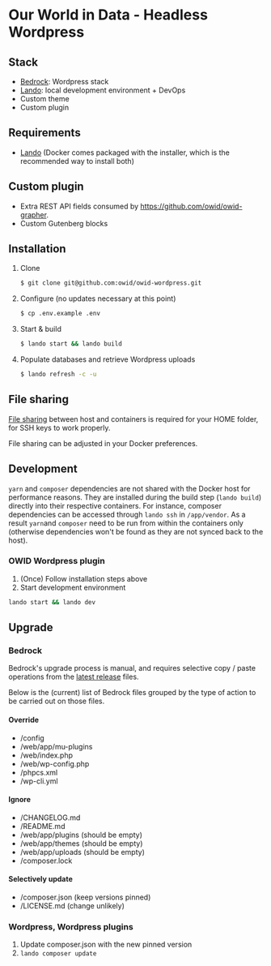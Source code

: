 # Our World in Data - Headless Wordpress

## Stack

- [Bedrock](https://roots.io/bedrock/): Wordpress stack
- [Lando](https://lando.dev/): local development environment + DevOps
- Custom theme
- Custom plugin

## Requirements

- [Lando](https://lando.dev/) (Docker comes packaged with the installer, which is the recommended way to install both)

## Custom plugin

- Extra REST API fields consumed by https://github.com/owid/owid-grapher.
- Custom Gutenberg blocks

## Installation

1. Clone

   ```sh
   $ git clone git@github.com:owid/owid-wordpress.git
   ```

2. Configure (no updates necessary at this point)

   ```sh
   $ cp .env.example .env
   ```

3. Start & build

   ```sh
   $ lando start && lando build
   ```

4. Populate databases and retrieve Wordpress uploads

   ```sh
   $ lando refresh -c -u
   ```

## File sharing

[File sharing](https://docs.docker.com/docker-for-mac/#file-sharing) between host and containers is required for your HOME folder, for SSH keys to work properly.

File sharing can be adjusted in your Docker preferences.

## Development

`yarn` and `composer` dependencies are not shared with the Docker host for performance reasons. They are installed during the build step (`lando build`) directly into their respective containers. For instance, composer dependencies can be accessed through `lando ssh` in `/app/vendor`.
As a result `yarn`and `composer` need to be run from within the containers only (otherwise dependencies won't be found as they are not synced back to the host).

### OWID Wordpress plugin

1. (Once) Follow installation steps above
2. Start development environment

```sh
lando start && lando dev
```

## Upgrade

### Bedrock

Bedrock's upgrade process is manual, and requires selective copy / paste operations from the [latest release](https://github.com/roots/bedrock/releases) files.

Below is the (current) list of Bedrock files grouped by the type of action to be carried out on those files.

#### Override

- /config
- /web/app/mu-plugins
- /web/index.php
- /web/wp-config.php
- /phpcs.xml
- /wp-cli.yml

#### Ignore

- /CHANGELOG.md
- /README.md
- /web/app/plugins (should be empty)
- /web/app/themes (should be empty)
- /web/app/uploads (should be empty)
- /composer.lock

#### Selectively update

- /composer.json (keep versions pinned)
- /LICENSE.md (change unlikely)

### Wordpress, Wordpress plugins

1. Update composer.json with the new pinned version
2. `lando composer update`
